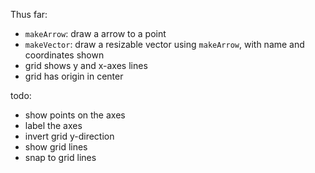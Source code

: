 Thus far:
- `makeArrow`: draw a arrow to a point
- `makeVector`: draw a resizable vector using `makeArrow`, with name and coordinates shown
- grid shows y and x-axes lines
- grid has origin in center

todo:
- show points on the axes
- label the axes
- invert grid y-direction
- show grid lines
- snap to grid lines
